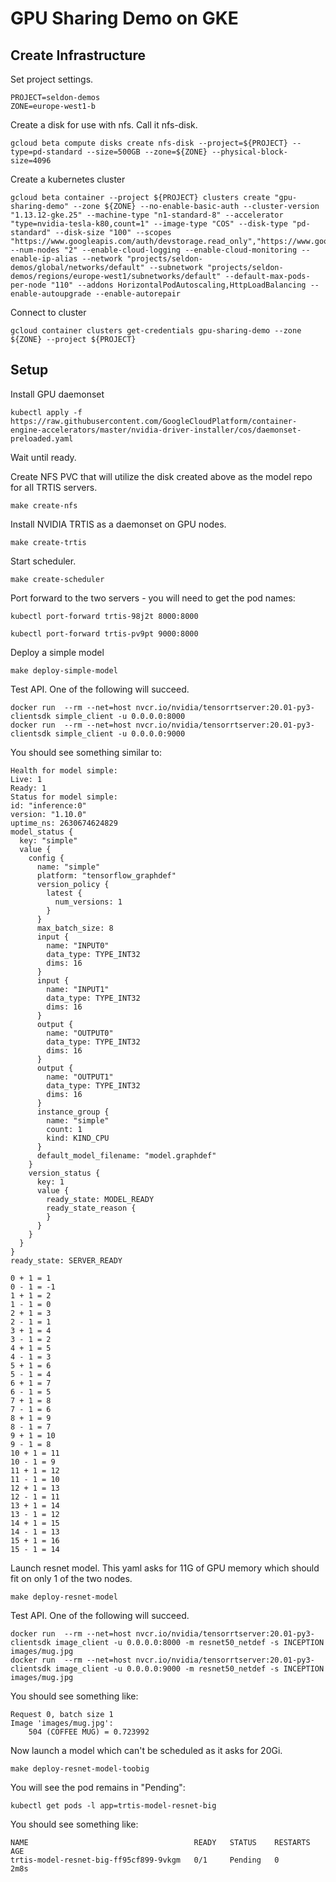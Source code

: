 # GPU Sharing Demo on GKE

## Create Infrastructure

Set project settings.

```
PROJECT=seldon-demos
ZONE=europe-west1-b
```

Create a disk for use with nfs. Call it nfs-disk.

```
gcloud beta compute disks create nfs-disk --project=${PROJECT} --type=pd-standard --size=500GB --zone=${ZONE} --physical-block-size=4096
```

Create a kubernetes cluster

```
gcloud beta container --project ${PROJECT} clusters create "gpu-sharing-demo" --zone ${ZONE} --no-enable-basic-auth --cluster-version "1.13.12-gke.25" --machine-type "n1-standard-8" --accelerator "type=nvidia-tesla-k80,count=1" --image-type "COS" --disk-type "pd-standard" --disk-size "100" --scopes "https://www.googleapis.com/auth/devstorage.read_only","https://www.googleapis.com/auth/logging.write","https://www.googleapis.com/auth/monitoring","https://www.googleapis.com/auth/servicecontrol","https://www.googleapis.com/auth/service.management.readonly","https://www.googleapis.com/auth/trace.append" --num-nodes "2" --enable-cloud-logging --enable-cloud-monitoring --enable-ip-alias --network "projects/seldon-demos/global/networks/default" --subnetwork "projects/seldon-demos/regions/europe-west1/subnetworks/default" --default-max-pods-per-node "110" --addons HorizontalPodAutoscaling,HttpLoadBalancing --enable-autoupgrade --enable-autorepair
```

Connect to cluster

```
gcloud container clusters get-credentials gpu-sharing-demo --zone ${ZONE} --project ${PROJECT}
```

## Setup

Install GPU daemonset

```
kubectl apply -f https://raw.githubusercontent.com/GoogleCloudPlatform/container-engine-accelerators/master/nvidia-driver-installer/cos/daemonset-preloaded.yaml
```

Wait until ready.

Create NFS PVC that will utilize the disk created above as the model repo for all TRTIS servers.


```
make create-nfs
```

Install NVIDIA TRTIS as a daemonset on GPU nodes.

```
make create-trtis
```

Start scheduler.

```
make create-scheduler
```

Port forward to the two servers - you will need to get the pod names:

```
kubectl port-forward trtis-98j2t 8000:8000
```

```
kubectl port-forward trtis-pv9pt 9000:8000
```

Deploy a simple model

```
make deploy-simple-model
```

Test API. One of the following will succeed.

```
docker run  --rm --net=host nvcr.io/nvidia/tensorrtserver:20.01-py3-clientsdk simple_client -u 0.0.0.0:8000
docker run  --rm --net=host nvcr.io/nvidia/tensorrtserver:20.01-py3-clientsdk simple_client -u 0.0.0.0:9000
```

You should see something similar to:

```
Health for model simple:
Live: 1
Ready: 1
Status for model simple:
id: "inference:0"
version: "1.10.0"
uptime_ns: 2630674624829
model_status {
  key: "simple"
  value {
    config {
      name: "simple"
      platform: "tensorflow_graphdef"
      version_policy {
        latest {
          num_versions: 1
        }
      }
      max_batch_size: 8
      input {
        name: "INPUT0"
        data_type: TYPE_INT32
        dims: 16
      }
      input {
        name: "INPUT1"
        data_type: TYPE_INT32
        dims: 16
      }
      output {
        name: "OUTPUT0"
        data_type: TYPE_INT32
        dims: 16
      }
      output {
        name: "OUTPUT1"
        data_type: TYPE_INT32
        dims: 16
      }
      instance_group {
        name: "simple"
        count: 1
        kind: KIND_CPU
      }
      default_model_filename: "model.graphdef"
    }
    version_status {
      key: 1
      value {
        ready_state: MODEL_READY
        ready_state_reason {
        }
      }
    }
  }
}
ready_state: SERVER_READY

0 + 1 = 1
0 - 1 = -1
1 + 1 = 2
1 - 1 = 0
2 + 1 = 3
2 - 1 = 1
3 + 1 = 4
3 - 1 = 2
4 + 1 = 5
4 - 1 = 3
5 + 1 = 6
5 - 1 = 4
6 + 1 = 7
6 - 1 = 5
7 + 1 = 8
7 - 1 = 6
8 + 1 = 9
8 - 1 = 7
9 + 1 = 10
9 - 1 = 8
10 + 1 = 11
10 - 1 = 9
11 + 1 = 12
11 - 1 = 10
12 + 1 = 13
12 - 1 = 11
13 + 1 = 14
13 - 1 = 12
14 + 1 = 15
14 - 1 = 13
15 + 1 = 16
15 - 1 = 14
```

Launch resnet model. This yaml asks for 11G of GPU memory which should fit on only 1 of the two nodes.

```
make deploy-resnet-model
```


Test API. One of the following will succeed.

```
docker run  --rm --net=host nvcr.io/nvidia/tensorrtserver:20.01-py3-clientsdk image_client -u 0.0.0.0:8000 -m resnet50_netdef -s INCEPTION images/mug.jpg
docker run  --rm --net=host nvcr.io/nvidia/tensorrtserver:20.01-py3-clientsdk image_client -u 0.0.0.0:9000 -m resnet50_netdef -s INCEPTION images/mug.jpg
```

You should see something like:

```
Request 0, batch size 1
Image 'images/mug.jpg':
    504 (COFFEE MUG) = 0.723992
```

Now launch a model which can't be scheduled as it asks for 20Gi.

```
make deploy-resnet-model-toobig
```

You will see the pod remains in "Pending":

```
kubectl get pods -l app=trtis-model-resnet-big
```

You should see something like:

```
NAME                                     READY   STATUS    RESTARTS   AGE
trtis-model-resnet-big-ff95cf899-9vkgm   0/1     Pending   0          2m8s
```

